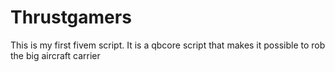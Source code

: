 # Thrustgamers
This is my first fivem script. It is a qbcore script that makes it possible to rob the big aircraft carrier
